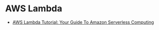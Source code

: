 # AWS Lambda

- [AWS Lambda Tutorial: Your Guide To Amazon Serverless Computing](https://www.edureka.co/blog/aws-lambda-tutorial)

